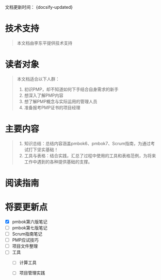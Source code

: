 
文档更新时间： {docsify-updated}

# 技术支持

> 本文档由李东平提供技术支持

# 读者对象

> 本文档适合以下人群：
> 1. 初识PMP，却不知道如何下手结合自身需求的新手
> 2. 想深入了解PMP内容
> 3. 想了解PMP概念与实际运用的管理人员
> 4. 准备报考PMP证书的项目经理

# 主要内容

>  1. 知识总结：总结内容涵盖pmbok6、pmbok7、Scrum指南，为通过考试打下坚实基础！
>  2. 工具与表格：结合实践，汇总了过程中使用的工具和表格范例，为将来工作中遇到的各种提供基础的支撑。

# 阅读指南


# 将要更新点
- [x] pmbok第六版笔记
- [ ] pmbok第七版笔记
- [ ] Scrum指南笔记
- [ ] PMP应试技巧
- [ ] 项目文件整理
- [ ] 工具
    - [ ] 计算工具
    - [ ] 项目管理实践

